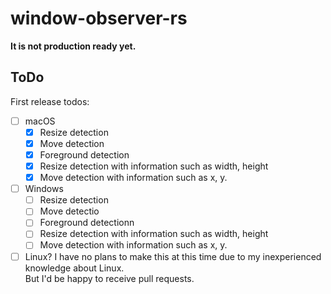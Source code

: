 # window-observer-rs
**It is not production ready yet.**

## ToDo
First release todos:
- [ ] macOS
  - [x] Resize detection
  - [x] Move detection
  - [x] Foreground detection
  - [x] Resize detection with information such as width, height
  - [x] Move detection with information such as x, y.
- [ ] Windows
  - [ ] Resize detection
  - [ ] Move detectio
  - [ ] Foreground detectionn
  - [ ] Resize detection with information such as width, height
  - [ ] Move detection with information such as x, y.
- [ ] Linux?
  I have no plans to make this at this time due to my inexperienced knowledge about Linux.  
  But I'd be happy to receive pull requests.
